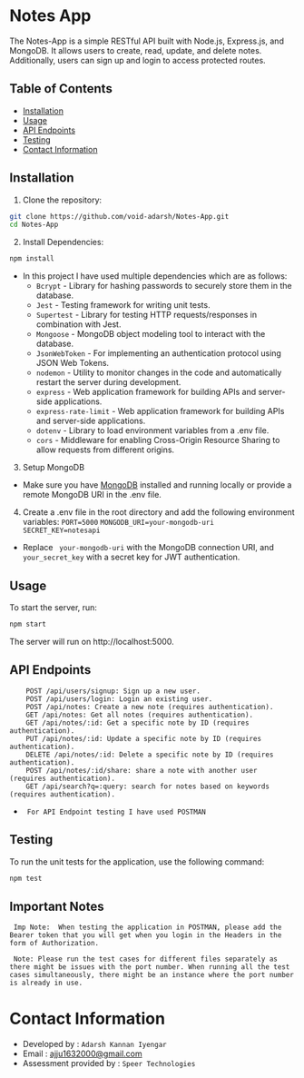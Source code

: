 # Notes App

The Notes-App is a simple RESTful API built with Node.js, Express.js, and MongoDB. It allows users to create, read, update, and delete notes. Additionally, users can sign up and login to access protected routes.

## Table of Contents

- [Installation](#installation)
- [Usage](#usage)
- [API Endpoints](#api-endpoints)
- [Testing](#testing)
- [Contact Information](#contact-information)

## Installation

1. Clone the repository:

```bash
git clone https://github.com/void-adarsh/Notes-App.git
cd Notes-App
```

2. Install Dependencies:

```bash
npm install
```

- In this project I have used multiple dependencies which are as follows:
  - `Bcrypt` - Library for hashing passwords to securely store them in the database.
  - `Jest` - Testing framework for writing unit tests.
  - `Supertest` - Library for testing HTTP requests/responses in combination with Jest.
  - `Mongoose` - MongoDB object modeling tool to interact with the database.
  - `JsonWebToken` - For implementing an authentication protocol using JSON Web Tokens.
  - `nodemon` - Utility to monitor changes in the code and automatically restart the server during development.
  - `express` - Web application framework for building APIs and server-side applications.
  - `express-rate-limit` - Web application framework for building APIs and server-side applications.
  - `dotenv` - Library to load environment variables from a .env file.
  - `cors` - Middleware for enabling Cross-Origin Resource Sharing to allow requests from different origins.

3. Setup MongoDB

- Make sure you have [MongoDB](#https://www.mongodb.com/cloud/atlas/register) installed and running locally or provide a remote MongoDB URI in the .env file.

4. Create a .env file in the root directory and add the following environment variables:
   `PORT=5000`
   `MONGODB_URI=your-mongodb-uri`
   ` SECRET_KEY=notesapi`

- Replace ` your-mongodb-uri` with the MongoDB connection URI, and ` your_secret_key` with a secret key for JWT authentication.

## Usage

To start the server, run:

```bash
npm start
```

The server will run on http://localhost:5000.

## API Endpoints

```
    POST /api/users/signup: Sign up a new user.
    POST /api/users/login: Login an existing user.
    POST /api/notes: Create a new note (requires authentication).
    GET /api/notes: Get all notes (requires authentication).
    GET /api/notes/:id: Get a specific note by ID (requires authentication).
    PUT /api/notes/:id: Update a specific note by ID (requires authentication).
    DELETE /api/notes/:id: Delete a specific note by ID (requires authentication).
    POST /api/notes/:id/share: share a note with another user (requires authentication).
    GET /api/search?q=:query: search for notes based on keywords (requires authentication).
```

- ` For API Endpoint testing I have used POSTMAN`

## Testing

To run the unit tests for the application, use the following command:

```bash
npm test
```

## Important Notes

` Imp Note:  When testing the application in POSTMAN, please add the Bearer token that you will get when you login in the Headers in the form of Authorization.`

` Note: Please run the test cases for different files separately as there might be issues with the port number. When running all the test cases simultaneously, there might be an instance where the port number is already in use.`

# Contact Information

- Developed by : `Adarsh Kannan Iyengar`
- Email : ajju1632000@gmail.com
- Assessment provided by : `Speer Technologies`
